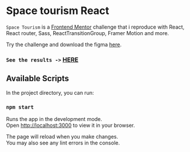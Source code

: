 # Space tourism React

`Space Tourism` is a [Frontend Mentor](https://www.frontendmentor.io/home) challenge that i reproduce with React, React router, Sass, ReactTransitionGroup, Framer Motion and more.

Try the challenge and download the figma [here](https://www.frontendmentor.io/challenges/space-tourism-multipage-website-gRWj1URZ3).

### `See the results ->` [HERE](https://google.com)

## Available Scripts

In the project directory, you can run:

### `npm start`

Runs the app in the development mode.\
Open [http://localhost:3000](http://localhost:3000) to view it in your browser.

The page will reload when you make changes.\
You may also see any lint errors in the console.
